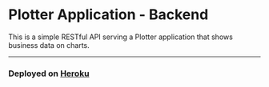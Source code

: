 # Plotter Application - Backend
This is a simple RESTful API serving a Plotter application that shows business data on charts.

<hr>

### Deployed on [Heroku](https://plotter-back.herokuapp.com/)